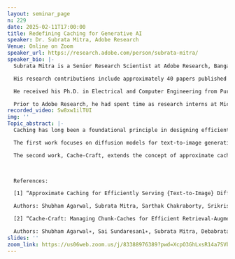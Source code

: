 ```yaml
---
layout: seminar_page
n: 229
date: 2025-02-11T17:00:00
title: Redefining Caching for Generative AI
speaker: Dr. Subrata Mitra, Adobe Research
Venue: Online on Zoom
speaker_url: https://research.adobe.com/person/subrata-mitra/
speaker_bio: |-
  Subrata Mitra is a Senior Research Scientist at Adobe Research, Bangalore. His current research lies at the intersection of computer systems and machine learning, with a focus on efficiency and scalability. Previously, his work primarily addressed improving the performance and reliability of cloud and distributed systems and improving scalability of Big-Data processing and Recommender Systems. 

  His research contributions include approximately 40 papers published in top computer systems conferences e.g. USENIX NSDI, EuroSys, USENIX ATC, SenSys, SIGMOD, VLDB, PLDI, and top artificial intelligence conferences e.g. AAAI, ICML, NeurIPS, ACL, and ECCV. He also serves in the PC of several major conferences. 

  He received his Ph.D. in Electrical and Computer Engineering from Purdue University, West Lafayette, MS in Computer Engineering from University of Florida, Gainesville and BE in Electronics and Telecommunication Engineering from Jadavpur University, Kolkata. 

  Prior to Adobe Research, he had spent time as research interns at Microsoft Research – Redmond, AT&T Research – New Jersey and Lawrence Livermore National Labs - Livermore. Even prior to that he worked in Software Engineering roles at Intel, Santa Clara and Atrenta (now Synopsys) on new product development on Electronic Design Automation.
recorded_video: Sw8xw1ilTUI
img: ''
Topic_abstract: |-
  Caching has long been a foundational principle in designing efficient systems. However, in the era of Generative AI, we are revisiting caching with a new perspective. Due to the inherent variability in generative models and the diverse outputs they produce, exact caching has significant limitations. To address these challenges, we propose novel approximate caching techniques to enhance the efficiency of text-to-image diffusion models and large language models (LLMs) in Generative AI workflows. In this talk, I will present two key works: 

  The first work focuses on diffusion models for text-to-image generation. These models require several iterative denoising steps and are computationally intensive, relying on expensive GPUs and incurring considerable latency. In this research, we introduce a novel approximate-caching system, NIRVANA, which reduces the computational burden by reusing intermediate noise states generated during prior image creations. This approach yields significant savings in GPU compute and reduces generation latency. This work was published in USENIX NSDI 2024. 

  The second work, Cache-Craft, extends the concept of approximate caching to LLMs, specifically in the context of Retrieval-Augmented Generation (RAG). Cache-Craft enables the reuse of precomputed key-value pairs (chunk-caches) for knowledge chunks, even when input text contexts differ across queries. By strategically recomputing to maintain output quality, Cache-Craft minimizes redundant computations and improves both time-to-first-token and system throughput. This work will be published in ACM SIGMOD 2025. 

    

  References: 

  [1] “Approximate Caching for Efficiently Serving {Text-to-Image} Diffusion Models” NSDI 2024 

  Authors: Shubham Agarwal, Subrata Mitra, Sarthak Chakraborty, Srikrishna Karanam, Koyel Mukherjee, Shiv Kumar Saini 

  [2] “Cache-Craft: Managing Chunk-Caches for Efficient Retrieval-Augmented Generation” SIGMOD 2025. 

  Authors: Shubham Agarwal∗, Sai Sundaresan1∗, Subrata Mitra, Debabrata Mahapatra, Archit Gupta, Rounak Sharma, Nirmal Joshua Kapu, Tong Yu, Shiv Kumar Saini
slides: ''
zoom_link: https://us06web.zoom.us/j/83388976389?pwd=XcpO3GhLxsR14a7SVbPx33HQQa1jbt.1
---
```


